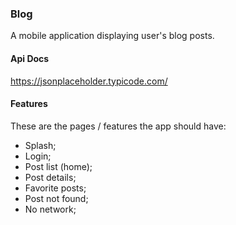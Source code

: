 ### Blog

A mobile application displaying user's blog posts.

#### Api Docs

https://jsonplaceholder.typicode.com/

#### Features

These are the pages / features the app should have:

* Splash;
* Login;
* Post list (home);
* Post details;
* Favorite posts;
* Post not found;
* No network;
